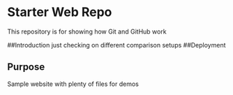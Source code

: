 # Starter Web Repo

This repository is for showing how Git and GitHub work

##Introduction
just checking on different comparison setups
##Deployment

## Purpose

Sample website with plenty of files for demos
